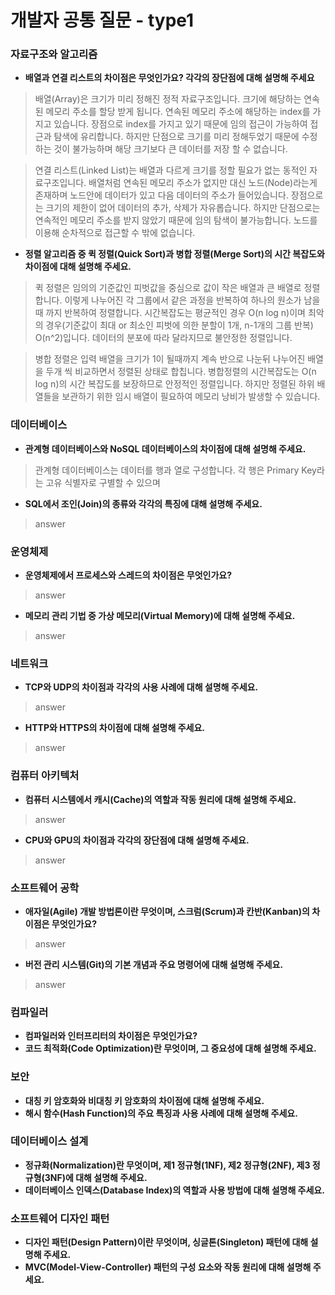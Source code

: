 # 개발자 공통 질문 - type1

### **자료구조와 알고리즘**

- **배열과 연결 리스트의 차이점은 무엇인가요? 각각의 장단점에 대해 설명해 주세요**
> 배열(Array)은 크기가 미리 정해진 정적 자료구조입니다. 크기에 해당하는 연속된 메모리 주소를 할당 받게 됩니다. 연속된 메모리 주소에 해당하는 index를 가지고 있습니다. 장점으로 index를 가지고 있기 때문에 임의 접근이 가능하여 접근과 탐색에 유리합니다. 하지만 단점으로 크기를 미리 정해두었기 때문에 수정하는 것이 불가능하며 해당 크기보다 큰 데이터를 저장 할 수 없습니다.

> 연결 리스트(Linked List)는 배열과 다르게 크기를 정할 필요가 없는 동적인 자료구조입니다. 배열처럼 연속된 메모리 주소가 없지만 대신 노드(Node)라는게 존재하며 노드안에 데이터가 있고 다음 데이터의 주소가 들어있습니다. 장점으로는 크기의 제한이 없어 데이터의 추가, 삭제가 자유롭습니다. 하지만 단점으로는 연속적인 메모리 주소를 받지 않았기 때문에 임의 탐색이 불가능합니다. 노드를 이용해 순차적으로 접근할 수 밖에 없습니다.

- **정렬 알고리즘 중 퀵 정렬(Quick Sort)과 병합 정렬(Merge Sort)의 시간 복잡도와 차이점에 대해 설명해 주세요.**
> 퀵 정렬은 임의의 기준값인 피벗값을 중심으로 값이 작은 배열과 큰 배열로 정렬합니다. 이렇게 나누어진 각 그룹에서 같은 과정을 반복하여 하나의 원소가 남을때 까지 반복하여 정렬합니다. 시간복잡도는 평균적인 경우 O(n log n)이며 최악의 경우(기준값이 최대 or 최소인 피벗에 의한 분할이 1개, n-1개의 그룹 반복) O(n^2)입니다. 데이터의 분포에 따라 달라지므로 불안정한 정렬입니다.
   
 >병합 정렬은 입력 배열을 크기가 1이 될때까지 계속 반으로 나눈뒤 나누어진 배열을 두개 씩 비교하면서 정렬된 상태로 합칩니다. 병합정렬의 시간복잡도는 O(n log n)의 시간 복잡도를 보장하므로 안정적인 정렬입니다. 하지만 정렬된 하위 배열들을 보관하기 위한 임시 배열이 필요하여 메모리 낭비가 발생할 수 있습니다.

### **데이터베이스**

- **관계형 데이터베이스와 NoSQL 데이터베이스의 차이점에 대해 설명해 주세요.**
> 관계형 데이터베이스는 데이터를 행과 열로 구성합니다. 각 행은 Primary Key라는 고유 식별자로 구별할 수 있으며 
- **SQL에서 조인(Join)의 종류와 각각의 특징에 대해 설명해 주세요.**
> answer

### **운영체제**

- **운영체제에서 프로세스와 스레드의 차이점은 무엇인가요?**
> answer
- **메모리 관리 기법 중 가상 메모리(Virtual Memory)에 대해 설명해 주세요.**
> answer

### **네트워크**

- **TCP와 UDP의 차이점과 각각의 사용 사례에 대해 설명해 주세요.**
> answer
- **HTTP와 HTTPS의 차이점에 대해 설명해 주세요.**
> answer

### **컴퓨터 아키텍처**

- **컴퓨터 시스템에서 캐시(Cache)의 역할과 작동 원리에 대해 설명해 주세요.**
> answer
- **CPU와 GPU의 차이점과 각각의 장단점에 대해 설명해 주세요.**
> answer

### **소프트웨어 공학**

- **애자일(Agile) 개발 방법론이란 무엇이며, 스크럼(Scrum)과 칸반(Kanban)의 차이점은 무엇인가요?**
> answer
- **버전 관리 시스템(Git)의 기본 개념과 주요 명령어에 대해 설명해 주세요.**
> answer

### **컴파일러**

- **컴파일러와 인터프리터의 차이점은 무엇인가요?**
- **코드 최적화(Code Optimization)란 무엇이며, 그 중요성에 대해 설명해 주세요.**

### **보안**

- **대칭 키 암호화와 비대칭 키 암호화의 차이점에 대해 설명해 주세요.**
- **해시 함수(Hash Function)의 주요 특징과 사용 사례에 대해 설명해 주세요.**

### **데이터베이스 설계**

- **정규화(Normalization)란 무엇이며, 제1 정규형(1NF), 제2 정규형(2NF), 제3 정규형(3NF)에 대해 설명해 주세요.**
- **데이터베이스 인덱스(Database Index)의 역할과 사용 방법에 대해 설명해 주세요.**

### **소프트웨어 디자인 패턴**

- **디자인 패턴(Design Pattern)이란 무엇이며, 싱글톤(Singleton) 패턴에 대해 설명해 주세요.**
- **MVC(Model-View-Controller) 패턴의 구성 요소와 작동 원리에 대해 설명해 주세요.**